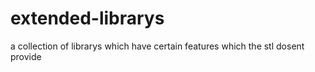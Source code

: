 # extended-librarys
a collection of librarys which have certain features which the stl dosent provide
